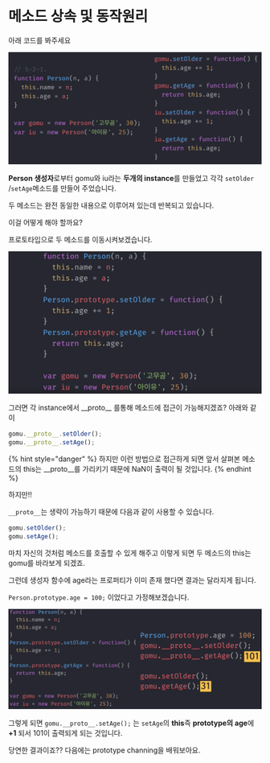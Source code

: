 # 메소드 상속 및 동작원리

아래 코드를 봐주세요

![](../.gitbook/assets/image%20%2865%29.png)

**Person 생성자**로부터 gomu와 iu라는 **두개의 instance**를 만들었고 각각 `setOlder` /`setAge`메소드를 만들어 주었습니다.

두 메소드는 완전 동일한 내용으로 이루어져 있는데 반복되고 있습니다. 

이걸 어떻게 해야 할까요? 

프로토타입으로 두 메소드를 이동시켜보겠습니다.

![](../.gitbook/assets/image%20%2840%29.png)

그러면 각 instance에서 \_\_proto\_\_ 를통해 메소드에 접근이 가능해지겠죠? 아래와 같이

```javascript
gomu.__proto__.setOlder();
gomu.__proto__.setAge();
```

{% hint style="danger" %}
하지만 이런 방법으로 접근하게 되면 앞서 살펴본 메소드의 this는 \_\_proto\_\_를 가리키기 때문에 NaN이 출력이 될 것입니다. 
{% endhint %}

하지만!! 

`__proto__`는 생략이 가능하기 때문에 다음과 같이 사용할 수 있습니다. 

```javascript
gomu.setOlder();
gomu.setAge();
```

마치 자신의 것처럼 메소드를 호출할 수 있게 해주고 이렇게 되면 두 메소드의 this는 gomu를 바라보게 되겠죠. 

그런데 생성자 함수에 age라는 프로퍼티가 이미 존재 했다면 결과는 달라지게 됩니다. 

`Person.prototype.age = 100;` 이었다고 가정해보겠습니다.

![\_\_proto\_\_&#xB294; prototype&#xC758; instance&#xC548;&#xC5D0;&#xC11C;&#xC758; &#xC774;&#xB984;&#xC774;&#xC5C8;&#xC8E0;? ](../.gitbook/assets/image%20%2862%29.png)

그렇게 되면 `gomu.__proto__.setAge();` 는 `setAge`의 **this**즉 **prototype의 age**에 **+1** 되서 101이 출력되게 되는 것입니다.  

당연한 결과이죠?? 다음에는 prototype channing을 배워보아요.

